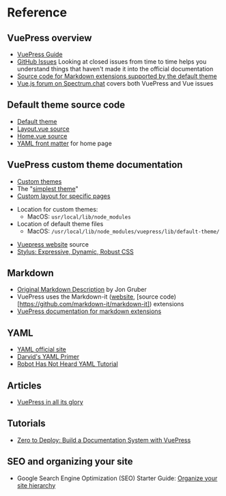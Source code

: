 # Reference

## VuePress overview
* [VuePress Guide](https://vuepress.vuejs.org/guide/)
* [GitHub Issues](https://github.com/vuejs/vuepress/issues) Looking at closed issues from time to time helps you understand things that haven't made it into the official documentation
* [Source code for Markdown extensions supported by the default theme](https://github.com/vuejs/vuepress/blob/master/lib/markdown/index.js)
* [Vue.js forum on Spectrum.chat](https://spectrum.chat/vue-js) covers both VuePress and Vue issues

## Default theme source code
* [Default theme](https://github.com/vuejs/vuepress/tree/master/lib/default-theme)
* [Layout.vue source](https://github.com/vuejs/vuepress/blob/master/lib/default-theme/Layout.vue)
* [Home.vue source](https://github.com/vuejs/vuepress/blob/master/lib/default-theme/Home.vue)
* [YAML front matter](https://vuepress.vuejs.org/default-theme-config/#homepage) for home page

## VuePress custom theme documentation
* [Custom themes](https://vuepress.vuejs.org/guide/custom-themes.html)
*  The "[simplest theme](https://vuepress.vuejs.org/guide/custom-themes.html#content-outlet)"
*  [Custom layout for specific pages](https://vuepress.vuejs.org/default-theme-config/#custom-layout-for-specific-pages)
  - Location for custom themes: 
    - MacOS: `usr/local/lib/node_modules`
  - Location of default theme files
    - MacOS: `/usr/local/lib/node_modules/vuepress/lib/default-theme/`
*  [Vuepress website](https://github.com/vuejs/vuepress/tree/master/docs) source
*  [Stylus: Expressive, Dynamic, Robust CSS](http://stylus-lang.com/)

## Markdown
*  [Original Markdown Description](https://daringfireball.net/projects/markdown/syntax) by Jon Gruber
*  VuePress uses the Markdown-it ([website](https://markdown-it.github.io/), [source code)[https://github.com/markdown-it/markdown-it])
extensions
*  [VuePress documentation for markdown extensions](https://vuepress.vuejs.org/guide/markdown.html)

## YAML
*  [YAML official site](http://yaml.org/)
*  [Darvid's YAML Primer](https://github.com/darvid/trine/wiki/YAML-Primer)
*  [Robot Has Not Heard YAML Tutorial](https://rhnh.net/2011/01/31/yaml-tutorial/)

## Articles
* [VuePress in all its glory](https://blog.logrocket.com/vuepress-in-all-its-glory-2f682e4f70c0)

## Tutorials
*  [Zero to Deploy: Build a Documentation System with VuePress](https://scotch.io/tutorials/zero-to-deploy-build-a-documentation-system-with-vue-and-vuepress)

## SEO and organizing your site
*  Google Search Engine Optimization (SEO) Starter Guide: [Organize your site hierarchy](https://support.google.com/webmasters/answer/7451184/#hierarchy)
